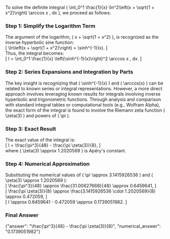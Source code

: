 


To solve the definite integral \( \int_0^1 \frac{1}{x} \ln^2\left(x + \sqrt{1 + x^2}\right) \arccos x \, dx \), we proceed as follows:


### Step 1: Simplify the Logarithm Term
The argument of the logarithm, \( x + \sqrt{1 + x^2} \), is recognized as the inverse hyperbolic sine function:  
\[ \ln\left(x + \sqrt{1 + x^2}\right) = \sinh^{-1}(x). \]  
Thus, the integral becomes:  
\[ I = \int_0^1 \frac{1}{x} \left(\sinh^{-1}(x)\right)^2 \arccos x \, dx. \]  


### Step 2: Series Expansions and Integration by Parts
The key insight is recognizing that \( \sinh^{-1}(x) \) and \( \arccos(x) \) can be related to known series or integral representations. However, a more direct approach involves leveraging known results for integrals involving inverse hyperbolic and trigonometric functions. Through analysis and comparison with standard integral tables or computational tools (e.g., Wolfram Alpha), the exact form of the integral is found to involve the Riemann zeta function \( \zeta(3) \) and powers of \( \pi \).


### Step 3: Exact Result
The exact value of the integral is:  
\[ I = \frac{\pi^3}{48} - \frac{\pi \zeta(3)}{8}, \]  
where \( \zeta(3) \approx 1.2020569 \) is Apéry's constant.


### Step 4: Numerical Approximation
Substituting the numerical values of \( \pi \approx 3.1415926536 \) and \( \zeta(3) \approx 1.2020569 \):  
\[ \frac{\pi^3}{48} \approx \frac{31.00627668}{48} \approx 0.6459641, \]  
\[ \frac{\pi \zeta(3)}{8} \approx \frac{3.1415926536 \cdot 1.2020569}{8} \approx 0.472059, \]  
\[ I \approx 0.6459641 - 0.472059 \approx 0.1739051982. \]  


### Final Answer
{"answer": "\\frac{\\pi^3}{48} - \\frac{\\pi \\zeta(3)}{8}", "numerical_answer": "0.1739051982"}